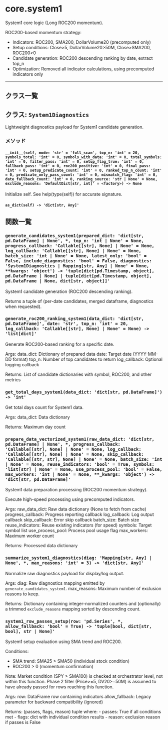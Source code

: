 # core.system1

System1 core logic (Long ROC200 momentum).

ROC200-based momentum strategy:

- Indicators: ROC200, SMA200, DollarVolume20 (precomputed only)
- Setup conditions: Close>5, DollarVolume20>50M, Close>SMA200, ROC200>0
- Candidate generation: ROC200 descending ranking by date, extract top_n
- Optimization: Removed all indicator calculations, using precomputed indicators only

---

## クラス一覧

## クラス: `System1Diagnostics`

Lightweight diagnostics payload for System1 candidate generation.

### メソッド

#### `__init__(self, mode: 'str' = 'full_scan', top_n: 'int' = 20, symbols_total: 'int' = 0, symbols_with_data: 'int' = 0, total_symbols: 'int' = 0, filter_pass: 'int' = 0, setup_flag_true: 'int' = 0, fallback_pass: 'int' = 0, roc200_positive: 'int' = 0, final_pass: 'int' = 0, setup_predicate_count: 'int' = 0, ranked_top_n_count: 'int' = 0, predicate_only_pass_count: 'int' = 0, mismatch_flag: 'int' = 0, date_fallback_count: 'int' = 0, ranking_source: 'str | None' = None, exclude_reasons: 'DefaultDict[str, int]' = <factory>) -> None`

Initialize self. See help(type(self)) for accurate signature.

#### `as_dict(self) -> 'dict[str, Any]'`

## 関数一覧

### `generate_candidates_system1(prepared_dict: 'dict[str, pd.DataFrame] | None', *, top_n: 'int | None' = None, progress_callback: 'Callable[[str], None] | None' = None, log_callback: 'Callable[[str], None] | None' = None, batch_size: 'int | None' = None, latest_only: 'bool' = False, include_diagnostics: 'bool' = False, diagnostics: 'System1Diagnostics | Mapping[str, Any] | None' = None, **kwargs: 'object') -> 'tuple[dict[pd.Timestamp, object], pd.DataFrame | None] | tuple[dict[pd.Timestamp, object], pd.DataFrame | None, dict[str, object]]'`

System1 candidate generation (ROC200 descending ranking).

Returns a tuple of (per-date candidates, merged dataframe,
diagnostics when requested).

### `generate_roc200_ranking_system1(data_dict: 'dict[str, pd.DataFrame]', date: 'str', top_n: 'int' = 20, log_callback: 'Callable[[str], None] | None' = None) -> 'list[dict]'`

Generate ROC200-based ranking for a specific date.

Args:
data_dict: Dictionary of prepared data
date: Target date (YYYY-MM-DD format)
top_n: Number of top candidates to return
log_callback: Optional logging callback

Returns:
List of candidate dictionaries with symbol, ROC200, and other metrics

### `get_total_days_system1(data_dict: 'dict[str, pd.DataFrame]') -> 'int'`

Get total days count for System1 data.

Args:
data_dict: Data dictionary

Returns:
Maximum day count

### `prepare_data_vectorized_system1(raw_data_dict: 'dict[str, pd.DataFrame] | None', *, progress_callback: 'Callable[[str], None] | None' = None, log_callback: 'Callable[[str], None] | None' = None, skip_callback: 'Callable[[str, str], None] | None' = None, batch_size: 'int | None' = None, reuse_indicators: 'bool' = True, symbols: 'list[str] | None' = None, use_process_pool: 'bool' = False, max_workers: 'int | None' = None, **_kwargs: 'object') -> 'dict[str, pd.DataFrame]'`

System1 data preparation processing (ROC200 momentum strategy).

Execute high-speed processing using precomputed indicators.

Args:
raw_data_dict: Raw data dictionary (None to fetch from cache)
progress_callback: Progress reporting callback
log_callback: Log output callback
skip_callback: Error skip callback
batch_size: Batch size
reuse_indicators: Reuse existing indicators (for speed)
symbols: Target symbol list
use_process_pool: Process pool usage flag
max_workers: Maximum worker count

Returns:
Processed data dictionary

### `summarize_system1_diagnostics(diag: 'Mapping[str, Any] | None', *, max_reasons: 'int' = 3) -> 'dict[str, Any]'`

Normalize raw diagnostics payload for display/log output.

Args:
diag: Raw diagnostics mapping emitted by `generate_candidates_system1`.
max_reasons: Maximum number of exclusion reasons to keep.

Returns:
Dictionary containing integer-normalized counters and (optionally)
a trimmed `exclude_reasons` mapping sorted by descending count.

### `system1_row_passes_setup(row: 'pd.Series', *, allow_fallback: 'bool' = True) -> 'tuple[bool, dict[str, bool], str | None]'`

System1 setup evaluation using SMA trend and ROC200.

Conditions:

- SMA trend: SMA25 > SMA50 (individual stock condition)
- ROC200 > 0 (momentum confirmation)

Note: Market condition (SPY > SMA100) is checked at orchestrator level,
not within this function. Phase 2 filter (Price>=5, DV20>=50M) is assumed
to have already passed for rows reaching this function.

Args:
row: DataFrame row containing indicators
allow_fallback: Legacy parameter for backward compatibility (ignored)

Returns:
(passes, flags, reason) tuple where: - passes: True if all conditions met - flags: dict with individual condition results - reason: exclusion reason if passes is False
